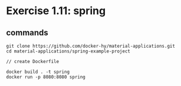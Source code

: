 # Exercise 1.11: spring
## commands
```
git clone https://github.com/docker-hy/material-applications.git
cd material-applications/spring-example-project

// create Dockerfile

docker build . -t spring
docker run -p 8080:8080 spring
```
